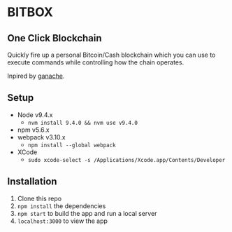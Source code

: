 # BITBOX

## One Click Blockchain

Quickly fire up a personal Bitcoin/Cash blockchain which you can use to execute commands while controlling how the chain operates.

Inpired by [ganache](http://truffleframework.com/ganache/).

## Setup

* Node v9.4.x
  * `nvm install 9.4.0 && nvm use v9.4.0`
* npm v5.6.x
* webpack v3.10.x
  * `npm install --global webpack`
* XCode
  * `sudo xcode-select -s /Applications/Xcode.app/Contents/Developer`

## Installation

1. Clone this repo
2. `npm install` the dependencies
3. `npm start` to build the app and run a local server
4. `localhost:3000` to view the app
